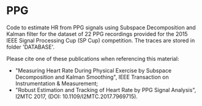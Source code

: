 # PPG
Code to estimate HR from PPG signals using Subspace Decomposition and Kalman filter
for the dataset of 22 PPG recordings provided for the 2015 IEEE Signal Processing Cup 
(SP Cup) competition. The traces are stored in folder 'DATABASE'.

Please cite one of these publications when referencing this material:
- "Measuring Heart Rate During Physical Exercise by Subspace  Decomposition and Kalman Smoothing", 
IEEE Transaction on Instrumentation & Measurement;
- "Robust Estimation and Tracking of Heart Rate by PPG Signal Analysis", I2MTC 2017, 
(DOI: 10.1109/I2MTC.2017.7969715).
